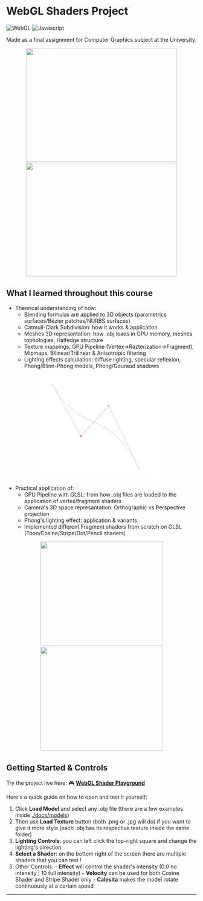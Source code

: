 # WebGL Shaders Project
![WebGL](https://img.shields.io/badge/WebGL-GLSL-green)
![Javascript](https://img.shields.io/badge/Language-JavaScript-yellow)

Made as a final assignment for Computer Graphics subject at the University.

<p align="center">
  <img src="./DevlogClips/10-28-2025_Devlog.gif" width="400" height="300" />
  <img src="./DevlogClips/10-28-2025_Devlog_2.gif" width="400" height="300" />
</p>

## What I learned throughout this course

- Theorical understanding of how:
  - Blending formulas are applied to 3D objects (parametrics surfaces/Bézier patches/NURBS surfaces) 
  - Catmull-Clark Subdivision: how it works & application
  - Meshes 3D represantation: how .obj loads in GPU memory, meshes tophologies, Halfedge structure
  - Texture mappings, GPU Pipeline (Vertex->Razterization->Fragment), Mipmaps, Bilinear/Trilinear & Anisotropic filtering
  - Lighting effects calculation: diffuse lighting, specular reflexion, Phong/Blinn-Phong models, Phong/Gouraud shadows

<p align="center">
  <img src="./DevlogClips/10-29-2025_Devlog_3.gif" width="325" height="275" />
</p>
 
- Practical application of:
  - GPU Pipeline with GLSL: from how .obj files are loaded to the application of vertex/fragment shaders
  - Camera's 3D space represantation: Orthographic vs Perspective projection
  - Phong's lighting effect: application & variants
  - Implemented different Fragment shaders from scratch on GLSL (Toon/Cosine/Stripe/Dot/Pencil shaders)


<p align="center">
  <img src="./DevlogClips/10-29-2025_Devlog.gif" width="325" height="275" />
  <img src="./DevlogClips/10-29-2025_Devlog_2.gif" width="325" height="275" />
</p>

## Getting Started & Controls

Try the project live here:
🎮 [**WebGL Shader Playground**](https://lmalvarez13.github.io/shaders-project/)

Here's a quick guide on how to open and test it yourself:
  1. Click **Load Model** and select any .obj file (there are a few examples inside [./docs/models](https://github.com/lmalvarez13/shaders-project/tree/main/docs/models))
  2. Then use **Load Texture** button (both .png or .jpg will do) if you want to give it more style (each .obj has its respective texture inside the same folder)
  3. **Lighting Controls**: you can left click the top-right square and change the lighting's direction
  4. **Select a Shader**: on the bottom right of the screen there are multiple shaders that you can test !
  5. Other Controls: 
    - **Effect** will control the shader's intensity (0.0 no intensity | 10 full intensity)
    - **Velocity** can be used for both Cosine Shader and Stripe Shader only
    - **Calesita** makes the model rotate continuously at a certain speed


---
